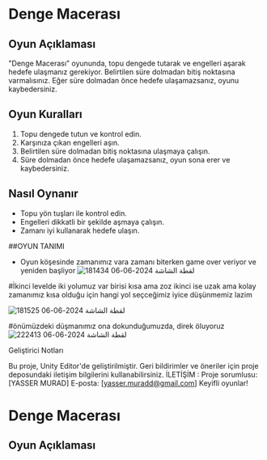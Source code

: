 # Denge Macerası

## Oyun Açıklaması

"Denge Macerası" oyununda, topu dengede tutarak ve engelleri aşarak hedefe ulaşmanız gerekiyor. Belirtilen süre dolmadan bitiş noktasına varmalısınız. Eğer süre dolmadan önce hedefe ulaşamazsanız, oyunu kaybedersiniz.

## Oyun Kuralları

1. Topu dengede tutun ve kontrol edin.
2. Karşınıza çıkan engelleri aşın.
3. Belirtilen süre dolmadan bitiş noktasına ulaşmaya çalışın.
4. Süre dolmadan önce hedefe ulaşamazsanız, oyun sona erer ve kaybedersiniz.

## Nasıl Oynanır

- Topu yön tuşları ile kontrol edin.
- Engelleri dikkatli bir şekilde aşmaya çalışın.
- Zamanı iyi kullanarak hedefe ulaşın.

 ##OYUN TANIMI
- Oyun köşesinde zamanımız vara zamanı biterken game over veriyor ve yeniden başliyor
![لقطة الشاشة 2024-06-06 181434](https://github.com/Yassermurad/Dnge-maceras/assets/149067135/2a1a1a32-e3e2-42df-a55f-44dc3874da9d)


#İkinci levelde iki yolumuz var birisi kısa ama zoz ikinci ise uzak ama kolay zamanımız kısa olduğu için hangi yol seçceğimiz iyice düşünmemiz lazim

![لقطة الشاشة 2024-06-06 181525](https://github.com/Yassermurad/Dnge-maceras/assets/149067135/4bc46991-9526-4ea5-a8aa-586834a82d10)


#önümüzdeki düşmanımız ona dokunduğumuzda, direk öluyoruz 
![لقطة الشاشة 2024-06-06 222413](https://github.com/Yassermurad/Dnge-maceras/assets/149067135/1186f02c-2daf-40b0-a65c-1ad52836679e)



Geliştirici Notları

Bu proje, Unity Editor'de geliştirilmiştir.
Geri bildirimler ve öneriler için proje deposundaki iletişim bilgilerini kullanabilirsiniz.
İLETİŞİM : 
Proje sorumlusu: [YASSER MURAD]
E-posta: [yasser.muradd@gmail.com]
Keyifli oyunlar!

# Denge Macerası

## Oyun Açıklaması

